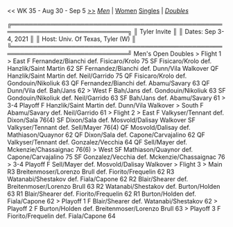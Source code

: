 << WK 35 - Aug 30 - Sep 5 [>>](men_doubles_2136.md)     [*Men*](./men_doubles_2135.md) | [Women](./women_doubles_2135.md)     [Singles](./men_singles_2135.md) | [*Doubles*](./men_doubles_2135.md)

<a name="21-00238">
    ╔═════════════════════════════════════════════════════════════════════════════╗
    ║  Tyler Invite                                                               ║
    ║  Dates: Sep 3-4, 2021                                                       ║
    ║  Host: Univ. Of Texas, Tyler (W)                                            ║
    ╚═════════════════════════════════════════════════════════════════════════════╝
     Men's Open Doubles
     > Flight 1
      > East
          F  Fernandez/Bianchi          def.  Fisicaro/Krolo             75
         SF  Fisicaro/Krolo             def.  Hanzlik/Saint Martin       62
         SF  Fernandez/Bianchi          def.  Dunn/Vila                  Walkover
         QF  Hanzlik/Saint Martin       def.  Neil/Garrido               75
         QF  Fisicaro/Krolo             def.  Gondouin/Nikoliuk          63
         QF  Fernandez/Bianchi          def.  Abamu/Savary               63
         QF  Dunn/Vila                  def.  Bah/Jans                   62
      > West
          F  Bah/Jans                   def.  Gondouin/Nikoliuk          63
         SF  Gondouin/Nikoliuk          def.  Neil/Garrido               63
         SF  Bah/Jans                   def.  Abamu/Savary               61
      > 3-4 Playoff
          F  Hanzlik/Saint Martin       def.  Dunn/Vila                  Walkover
      > South
          F  Abamu/Savary               def.  Neil/Garrido               61
      > Flight 2
      > East
          F  Valkyser/Tennant           def.  Dixon/Sala                 76(4)
         SF  Dixon/Sala                 def.  Mosvold/Dalisay            Walkover
         SF  Valkyser/Tennant           def.  Sell/Mayer                 76(4)
         QF  Mosvold/Dalisay            def.  Mathiason/Quaynor          62
         QF  Dixon/Sala                 def.  Capone/Carvajalino         62
         QF  Valkyser/Tennant           def.  Gonzalez/Vecchia           64
         QF  Sell/Mayer                 def.  Mckenzie/Chassaignac       76(6)
      > West
         SF  Mathiason/Quaynor          def.  Capone/Carvajalino         75
         SF  Gonzalez/Vecchia           def.  Mckenzie/Chassaignac       76
      > 3-4 Playoff
          F  Sell/Mayer                 def.  Mosvold/Dalisay            Walkover
      > Flight 3
      > Main
         R3  Breitenmoser/Lorenzo Brull def.  Fiorito/Frequelin          62
         R3  Watanabi/Shestakov         def.  Fiala/Capone               62
         R2  Blair/Shearer              def.  Breitenmoser/Lorenzo Brull 63
         R2  Watanabi/Shestakov         def.  Burton/Holden              63
         R1  Blair/Shearer              def.  Fiorito/Frequelin          62
         R1  Burton/Holden              def.  Fiala/Capone               62
      > Playoff 1
          F  Blair/Shearer              def.  Watanabi/Shestakov         62
      > Playoff 2
          F  Burton/Holden              def.  Breitenmoser/Lorenzo Brull 63
      > Playoff 3
          F  Fiorito/Frequelin          def.  Fiala/Capone               64